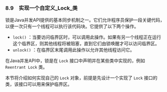 ### 8.9　实现一个自定义_Lock_类

锁是Java并发API提供的基本同步机制之一。它们允许程序员保护一段关键代码，以便一次只有一个线程可以执行该代码块。它提供了以下两个操作。

+ `lock()` ：当要访问临界区时，可以调用此操作。如果有另一个线程正在运行这个临界区，则其他线程将被阻塞，直到它们由锁唤醒才可以访问临界区。
+ `unlock()` ：在临界区末尾调用此操作以允许其他线程访问它。

在Java并发API中，锁是在 `Lock` 接口中声明并在某些类中实现的，例如 `Reentrant Lock` 类。

本节将介绍如何实现自己的 `Lock` 对象，前提是先设计一个实现了 `Lock` 接口的类，该接口可以用来保护临界区。

